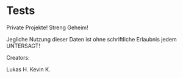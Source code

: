 # Tests
Private Projekte!
Streng Geheim!

Jegliche Nutzung dieser Daten ist ohne schriftliche Erlaubnis jedem UNTERSAGT!

Creators:

Lukas H.
Kevin K.

